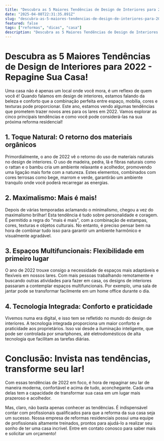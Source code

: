 ```yaml
---
title: "Descubra as 5 Maiores Tendências de Design de Interiores para 2022 - Repagine Sua Casa!"
date: "2025-04-08T22:31:35.891Z"
slug: "descubra-as-5-maiores-tendencias-de-design-de-interiores-para-2022-repagine-sua-casa"
featured: false
tags: ["reformas", "dicas", "casa"]
description: "Descubra as 5 Maiores Tendências de Design de Interiores para 2022 - Repagine Sua Casa!. Leia este artigo da Casa Branca Reformas e descubra mais sobre reformas residenciais."
---
```


# Descubra as 5 Maiores Tendências de Design de Interiores para 2022 - Repagine Sua Casa!

Uma casa não é apenas um local onde você mora, é um reflexo de quem você é! Quando falamos em design de interiores, estamos falando da beleza e conforto que a combinação perfeita entre espaço, mobília, cores e texturas pode proporcionar. Este ano, estamos vendo algumas tendências que prometem trazer novos ares para os lares em 2022. Vamos explorar as cinco principais tendências e como você pode considerá-las na sua próxima reforma residencial!

## 1. Toque Natural: O retorno dos materiais orgânicos

Primordialmente, o ano de 2022 vê o retorno do uso de materiais naturais no design de interiores. O uso de madeira, pedra, lã e fibras naturais como o rattan e o bambu cria um ambiente relaxante e acolhedor, promovendo uma ligação mais forte com a natureza. Estes elementos, combinados com cores terrosas como bege, marrom e verde, garantirão um ambiente tranquilo onde você poderá recarregar as energias.

## 2. Maximalismo: Mais é mais!

Depois de várias temporadas aclamando o minimalismo, chegou a vez do maximalismo brilhar! Esta tendência é tudo sobre personalidade e coragem. É permitido a regra do "mais é mais", com a combinação de estampas, cores, texturas e objetos culturais. No entanto, é preciso pensar bem na hora de combinar tudo isso para garantir um ambiente harmônico e visualmente agradável.

## 3. Espaços Multifuncionais: Flexibilidade em primeiro lugar

O ano de 2022 trouxe consigo a necessidade de espaços mais adaptáveis e flexíveis em nossos lares. Com mais pessoas trabalhando remotamente e buscando outras atividades para fazer em casa, os designs de interiores passaram a contemplar espaços multifuncionais. Por exemplo, uma sala de jantar pode se transformar facilmente em um home office durante o dia.

## 4. Tecnologia Integrada: Conforto e praticidade

Vivemos numa era digital, e isso tem se refletido no mundo do design de interiores. A tecnologia integrada proporciona um maior conforto e praticidade aos proprietários. Isso vai desde a iluminação inteligente, que pode ser controlada por smartphones, até eletrodomésticos de alta tecnologia que facilitam as tarefas diárias.

# Conclusão: Invista nas tendências, transforme seu lar!

Com essas tendências de 2022 em foco, é hora de repaginar seu lar de maneira moderna, confortável e acima de tudo, aconchegante. Cada uma delas tem a capacidade de transformar sua casa em um lugar mais prazeroso e acolhedor.

Mas, claro, não basta apenas conhecer as tendências. É indispensável contar com profissionais qualificados para que a reforma da sua casa seja um sucesso. Nossa empresa de reformas residenciais possui uma equipe de profissionais altamente treinados, prontos para ajudá-lo a realizar seu sonho de ter uma casa incrível. Entre em contato conosco para saber mais e solicitar um orçamento!
